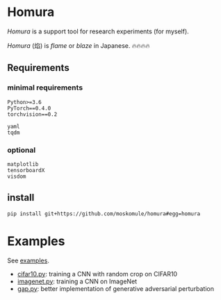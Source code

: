 # Homura

*Homura* is a support tool for research experiments (for myself).

*Homura* (焰) is *flame* or *blaze* in Japanese. 🔥🔥🔥🔥

## Requirements

### minimal requirements

```
Python>=3.6
PyTorch==0.4.0
torchvision==0.2
```

```
yaml
tqdm
```

### optional

```
matplotlib
tensorboardX
visdom
```

## install

```console
pip install git+https://github.com/moskomule/homura#egg=homura
```

# Examples

See [examples](examples).

* [cifar10.py](examples/cifar10.py): training a CNN with random crop on CIFAR10
* [imagenet.py](examples/imagenet.py): training a CNN on ImageNet
* [gap.py](examples/gap.py): better implementation of generative adversarial perturbation
